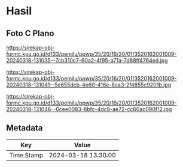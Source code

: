 # Hasil

## Foto C Plano

https://sirekap-obj-formc.kpu.go.id/d133/pemilu/ppwp/35/20/16/20/01/3520162001009-20240318-131035--7cb310c7-60a2-4f95-a71a-7d88ff4764ed.jpg

https://sirekap-obj-formc.kpu.go.id/d133/pemilu/ppwp/35/20/16/20/01/3520162001009-20240318-131041--5e655dcb-4e60-416e-8ca3-2f4855c9201b.jpg

https://sirekap-obj-formc.kpu.go.id/d133/pemilu/ppwp/35/20/16/20/01/3520162001009-20240318-131046--0cee0083-8bfc-4dc8-ae72-cc60ac090f12.jpg


## Metadata

| Key        | Value               |
| ---------- | ------------------- |
| Time Stamp | 2024-03-18 13:30:00 |



